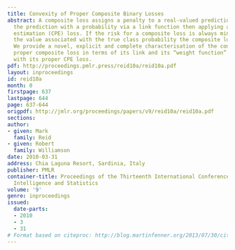 ```yaml
---
title: Convexity of Proper Composite Binary Losses
abstract: A composite loss assigns a penalty to a real-valued prediction by associating
  the prediction with a probability via a link function then applying a class probability
  estimation (CPE) loss. If the risk for a composite loss is always minimised by predicting
  the value associated with the true class probability the composite loss is proper.
  We provide a novel, explicit and complete characterisation of the convexity of any
  proper composite loss in terms of its link and its “weight function” associated
  with its proper CPE loss.
pdf: http://proceedings.pmlr.press/reid10a/reid10a.pdf
layout: inproceedings
id: reid10a
month: 0
firstpage: 637
lastpage: 644
page: 637-644
origpdf: http://jmlr.org/proceedings/papers/v9/reid10a/reid10a.pdf
sections: 
author:
- given: Mark
  family: Reid
- given: Robert
  family: Williamson
date: 2010-03-31
address: Chia Laguna Resort, Sardinia, Italy
publisher: PMLR
container-title: Proceedings of the Thirteenth International Conference on Artificial
  Intelligence and Statistics
volume: '9'
genre: inproceedings
issued:
  date-parts:
  - 2010
  - 3
  - 31
# Format based on citeproc: http://blog.martinfenner.org/2013/07/30/citeproc-yaml-for-bibliographies/
---
```


